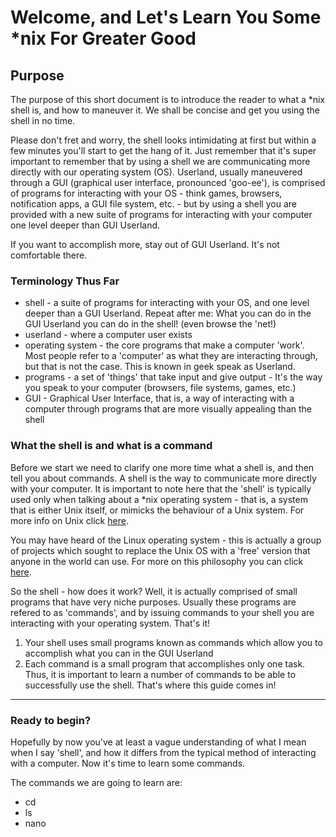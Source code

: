 # Welcome, and Let's Learn You Some *nix For Greater Good

## Purpose
The purpose of this short document is to introduce the reader to what a *nix shell is, and how to maneuver it. We shall be concise and get you using the shell in no time.  

Please don't fret and worry, the shell looks intimidating at first but within a few minutes you'll start to get the hang of it. Just remember that it's super important to remember that by using a shell we are communicating more directly with our operating system (OS). Userland, usually maneuvered through a GUI (graphical user interface, pronounced 'goo-ee'), is comprised of programs for interacting with your OS - think games, browsers, notification apps, a GUI file system, etc. - but by using a shell you are provided with a new suite of programs for interacting with your computer one level deeper than GUI Userland.  

If you want to accomplish more, stay out of GUI Userland. It's not comfortable there.

### Terminology Thus Far
* shell - a suite of programs for interacting with your OS, and one level deeper than a GUI Userland. Repeat after me: What you can do in the GUI Userland you can do in the shell! (even browse the 'net!)
* userland - where a computer user exists
* operating system - the core programs that make a computer 'work'. Most people refer to a 'computer' as what they are interacting through, but that is not the case. This is known in geek speak as Userland. 
* programs - a set of 'things' that take input and give output - It's the way you speak to your computer (browsers, file systems, games, etc.)
* GUI - Graphical User Interface, that is, a way of interacting with a computer through programs that are more visually appealing than the shell


### What the shell is and what is a command
Before we start we need to clarify one more time what a shell is, and then tell you about commands. A shell is the way to communicate more directly with your computer. It is important to note here that the 'shell' is typically used only when talking about a *nix operating system - that is, a system that is either Unix itself, or mimicks the behaviour of a Unix system. For more info on Unix click [here](https://en.wikipedia.org/wiki/Unix).  

You may have heard of the Linux operating system - this is actually a group of projects which sought to replace the Unix OS with a 'free' version that anyone in the world can use. For more on this philosophy you can click [here](https://en.wikipedia.org/wiki/Free_and_open-source_software).  

So the shell - how does it work? Well, it is actually comprised of small programs that have very niche purposes. Usually these programs are refered to as 'commands', and by issuing commands to your shell you are interacting with your operating system. That's it!  

1. Your shell uses small programs known as commands which allow you to accomplish what you can in the GUI Userland
2. Each command is a small program that accomplishes only one task. Thus, it is important to learn a number of commands to be able to successfully use the shell. That's where this guide comes in!

---

### Ready to begin?
Hopefully by now you've at least a vague understanding of what I mean when I say 'shell', and how it differs from the typical method of interacting with a computer. Now it's time to learn some commands.  

The commands we are going to learn are:  
* cd
* ls
* nano
